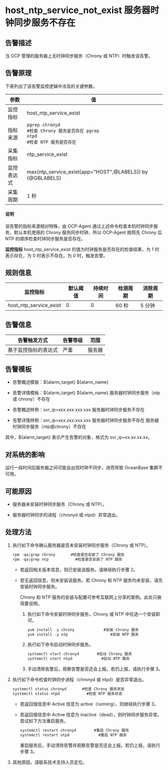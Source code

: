 host_ntp_service_not_exist 服务器时钟同步服务不存在
============================================================



告警描述
-------------------------

当 OCP 管理的服务器上无时钟同步服务（Chrony 或 NTP）时触发该告警。

告警原理
-------------------------

下表列出了该告警监控逻辑中涉及的关键参数。


|  参数   |                                                          值                                                          |
|-------|---------------------------------------------------------------------------------------------------------------------|
| 监控指标  | host_ntp_service_exist                                                                                              |
| 指标来源  |<code>pgrep chronyd</br>#检查 Chrony 服务是否存在 pgrep ntpd</br>#检查 NTP 服务是否存在</code> |
| 采集指标  | ntp_service_exist                                                                                                   |
| 监控表达式 | max(ntp_service_exist{app="HOST",@LABELS}) by (@GBLABELS)                                                           |
| 采集周期  | 1 秒                                                                                                                 |


<main id="notice" type='explain'><h4>说明</h4><p>该告警的指标来源相对特殊，由 OCP-Agent 通过上述命令检查本机时钟同步服务，默认本机使用的 Chrony 服务同步时钟，所以 OCP-Agent 按照先 Chrony 后 NTP 的顺序检查时钟同步服务是否存在。</p></main>



**监控指标** host_ntp_service_exist 的值为时钟服务是否存在的检查结果，为 1 时表示存在，为 0 时表示不存在。为 0 时，触发告警。

**规则信息**
-----------------------------



|          监控指标          | 默认阈值 | 持续时间 | 检测周期 | 消除周期 |
|------------------------|------|------|------|------|
| host_ntp_service_exist | 0    | 0    | 60 秒 | 5 分钟 |



**告警信息**
-----------------------------



|   告警触发方式   | 告警等级 | 范围  |
|------------|------|-----|
| 基于监控指标的表达式 | 严重   | 服务器 |



告警模板
-------------------------

* 告警概述模板：${alarm_target} ${alarm_name}



* 告警详情模板：${alarm_target} ${alarm_name} 服务器时钟同步服务（ntp 或 chrony）不存在



* 告警概述样例：svr_ip=xxx.xxx.xxx.xxx 服务器时钟同步服务不存在



* 告警详情样例：svr_ip=xxx.xxx.xxx.xxx 服务器时钟同步服务不存在 服务器时钟同步服务（ntp或chrony）不存在






其中，${alarm_target} 表示产生告警的对象，格式为 svr_ip=xx.xx.xx.xx。

对系统的影响
---------------------------

运行一段时间后服务器之间可能会出现时钟不同步，进而导致 OceanBase 集群不可用。

可能原因
-------------------------

* 服务器未安装时钟同步服务（Chrony 或 NTP）。



* 服务器时钟同步的进程（chronyd 或 ntpd）异常退出。






处理方法
-------------------------

1. 执行如下命令确认服务器是否未安装时钟同步服务（Chrony 或 NTP）。

   ```java
   rpm -qa|grep chrony       #检查是否安装了 Chrony 服务
   rpm -qa|grep ntp            #检查是否安装了 NTP 服务
   ```


   * 若返回相关版本信息，则已安装该服务。请继续执行步骤 2。



   * 若无返回信息，则未安装该服务。若 Chrony 和 NTP 服务均未安装，请先安装时钟同步服务。

     Chrony 和 NTP 服务的安装与配置可参考互联网上分享的案例。此处只做简要说明。
     1. 执行如下命令安装时钟同步服务，Chrony 或 NTP 中任选一个安装即可。

        ```java
        yum install -y chrony             #安装 Chrony 服务
        yum install -y ntp                   #安装 NTP 服务
        ```



     2. 执行如下命令启动时钟同步服务。

        ```java
        systemctl start chronyd        #启动 Chrony 服务
        systemctl start ntpd             #启动 NTP 服务
        ```



     3. 手动清除告警后，观察告警是否还会上报。若仍上报，请执行步骤 3。









2. 执行如下命令检查时钟同步进程（chronyd 或 ntpd）是否异常退出。

   ```java
   systemctl status chronyd       #检查 Chrony 服务状态
   systemctl status ntpd            #检查 NTP 服务状态
   ```


   * 若返回值信息中 Active 信息为 active（running），则继续执行步骤 3。



   * 若返回值信息中 Active 信息为 inactive（dead），则时钟同步服务异常。尝试如下方法重启服务。

     ```java
     systemctl restart chronyd        #重启 Chrony 服务
     systemctl restart ntpd             #重启 NTP 服务
     ```



     重启服务后，手动清除告警并观察告警是否还会上报。若仍上报，请执行步骤 3。





3. 其他原因，请联系技术支持人员定位。




